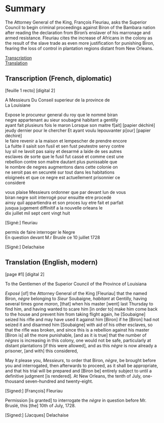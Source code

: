 # Summary  
The Attorney General of the King, François Fleuriau, asks the Superior Council to begin criminal proceedings against Biron of the Bambara nation after reading the declaration from Biron’s enslaver of his marronage and armed resistance. Fleuriau cites the increase of Africans in the colony as the result of the slave trade as even more justification for punishing Biron, fearing the loss of control in plantation regions distant from New Orleans.  
  
[Transcription](#transcription-french-diplomatic)  
[Translation](#translation-english-modern)  

## Transcription (French, diplomatic)  
  
[feuille 1 recto] [digital 2]  
  
  
A Messieurs Du Conseil superieur de la province de  
La Louisiane  
  
Expose le procureur general du roy que le nommé biran  
negre appartenant au sieur soubagné habitant a gentilly  
ayant fait plusieurs fois le maron Lorsque son maitre f[ait] [papier déchiré]  
jeudy dernier pour le chercher Et ayant voulu lepouvanter p[our] [papier déchiré]  
le faire revenir a la maison et lempescher de prendre encore  
La fuitte il saisit son fusil et sen fust peutestre servy contre  
luy sil ne lavoit pas saisy et desarmé a laide de ses autres  
esclaves de sorte que le fusil fut cassé et comme cest une  
rebellion contre son maitre dautant plus punissable que  
le nombre de negres augmentons dans cette colonie on  
ne seroit pas en secureté sur tout dans les habitations  
eloigneés et que ce negre est actuellement prisonnier ce  
consideré  
  
vous plaise Messieurs ordonner que par devant lun de vous  
biran negre soit interrogé pour ensuitte etre procedé  
ainsy quil appartiendra et son proces luy etre fait et parfait  
jusqua jugement diffinitif a la nouvelle orleans le  
dix juillet mil sept cent vingt huit   
  
  
[Signé:] fleuriau   
  
  
permis de faire interroger le Negre  
En question devant M.r Brusle ce 10 juillet 1728  
  
[Signé:] Delachaise  
  
## Translation (English, modern)  
  
[page #1] [digital 2]  
  
  
To the Gentlemen of the Superior Council of the Province of Louisiana  
  
*Exposé* [of] the Attorney General of the King [Fleuriau] that the named Biron, *nègre* belonging to *Sieur* Soubaigne, *habitant* at Gentilly, having several times gone *maron*, [that] when his master [went] last Thursday to find him, and having wanted to scare him [in order to] make him come back to the house and prevent him from taking flight again, he [Soubaigne] seized his rifle and may have used it against  him [Biron] if he [Biron] had not seized it and disarmed him [Soubaigne] with aid of his other esclaves, so that the rifle was broken, and since this is a rebellion against his master [Biron is] all the more punishable, [and as it is true] that the number of *nègres* is increasing in this colony, one would not be safe, particularly at distant plantations [if this were allowed], and as this *nègre* is now already a prisoner, [and with] this considered,  
  
May it please you, *Messieurs*, to order that Biron, *nègre*, be brought before you and interrogated, then afterwards to proceed, as it shall be appropriate, and that his trial will be prepared and [Biron be] entirely subject to until a definitive judgment [is rendered]. At New Orleans, the tenth of July, one-thousand seven-hundred and twenty-eight.   
  
  
[Signed:] [François] Fleuriau   
  
Permission [is granted] to interrogate the *nègre* in question before Mr. Bruslé, this [the] 10th of July, 1728.  
  
  
[Signed:] [Jacques] Delachaise  
